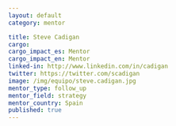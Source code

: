 ```yaml
---
layout: default
category: mentor

title: Steve Cadigan
cargo:
cargo_impact_es: Mentor
cargo_impact_en: Mentor
linked-in: http://www.linkedin.com/in/cadigan
twitter: https://twitter.com/scadigan
image: /img/equipo/steve.cadigan.jpg
mentor_type: follow_up
mentor_field: strategy
mentor_country: Spain
published: true
---
```

